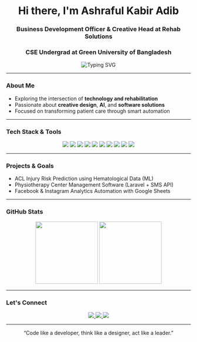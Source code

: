 <h1 align="center">Hi there, I'm Ashraful Kabir Adib</h1>
<h3 align="center">Business Development Officer & Creative Head at Rehab Solutions  
<h3 align="center">CSE Undergrad at Green University of Bangladesh</h3>

<p align="center">
  <img src="https://readme-typing-svg.demolab.com?font=Lexend+Code&size=22&pause=1000&color=07fc94&center=true&vCenter=true&width=435&lines=Tech+%E2%9A%9C%EF%B8%8F+Health+%3D+Innovation;Building+PhysioTech+Solutions;Exploring+AI%2C+Automation%2C+and+Design" alt="Typing SVG" />
</p>

---

### About Me
- Exploring the intersection of **technology and rehabilitation**
- Passionate about **creative design**, **AI**, and **software solutions**
- Focused on transforming patient care through smart automation

---

### Tech Stack & Tools

<p align="center">
  <img src="https://img.shields.io/badge/C-00599C?style=for-the-badge&logo=c&logoColor=white"/>
  <img src="https://img.shields.io/badge/C%2B%2B-004482?style=for-the-badge&logo=c%2B%2B&logoColor=white"/>
  <img src="https://img.shields.io/badge/PHP-777BB4?style=for-the-badge&logo=php&logoColor=white"/>
  <img src="https://img.shields.io/badge/Python-3776AB?style=for-the-badge&logo=python&logoColor=white"/>
  <img src="https://img.shields.io/badge/Laravel-F9322C?style=for-the-badge&logo=laravel&logoColor=white"/>
  <img src="https://img.shields.io/badge/MySQL-4479A1?style=for-the-badge&logo=mysql&logoColor=white"/>
  <img src="https://img.shields.io/badge/React-20232A?style=for-the-badge&logo=react&logoColor=61DAFB"/>
  <img src="https://img.shields.io/badge/Git-F05032?style=for-the-badge&logo=git&logoColor=white"/>
  <img src="https://img.shields.io/badge/VSCode-007ACC?style=for-the-badge&logo=visual%20studio%20code&logoColor=white"/>
  <img src="https://img.shields.io/badge/Figma-F24E1E?style=for-the-badge&logo=figma&logoColor=white"/>
</p>

---

### Projects & Goals
- ACL Injury Risk Prediction using Hematological Data (ML)
- Physiotherapy Center Management Software (Laravel + SMS API)
- Facebook & Instagram Analytics Automation with Google Sheets

---

### GitHub Stats

<p align="center">
  <img src="https://github-readme-stats.vercel.app/api?username=ashrafavailable&show_icons=true&theme=default" height="170"/>
  <img src="https://github-readme-streak-stats.herokuapp.com/?user=ashrafavailable&theme=default" height="170"/>
</p>

---

### Let's Connect

<p align="center">
  <a href="mailto:ashraf@rehabsolutionsbd.com">
    <img src="https://img.shields.io/badge/Gmail-D14836?style=for-the-badge&logo=gmail&logoColor=white" />
  </a>
  <a href="https://linkedin.com/in/ashrafisavailable">
    <img src="https://img.shields.io/badge/LinkedIn-blue?style=for-the-badge&logo=linkedin&logoColor=white" />
  </a>
  <a href="https://www.facebook.com/ashrafisavailable">
    <img src="https://img.shields.io/badge/Facebook-1877F2?style=for-the-badge&logo=facebook&logoColor=white" />
  </a>
</p>

---

<p align="center">
  “Code like a developer, think like a designer, act like a leader.”
</p>
